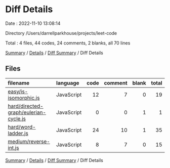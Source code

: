 # Diff Details

Date : 2022-11-10 13:08:14

Directory /Users/darrellparkhouse/projects/leet-code

Total : 4 files,  44 codes, 24 comments, 2 blanks, all 70 lines

[Summary](results.md) / [Details](details.md) / [Diff Summary](diff.md) / Diff Details

## Files
| filename | language | code | comment | blank | total |
| :--- | :--- | ---: | ---: | ---: | ---: |
| [easy/is-isomorphic.js](/easy/is-isomorphic.js) | JavaScript | 12 | 7 | 0 | 19 |
| [hard/directed-graph/eulerian-cycle.js](/hard/directed-graph/eulerian-cycle.js) | JavaScript | 0 | 0 | 1 | 1 |
| [hard/word-ladder.js](/hard/word-ladder.js) | JavaScript | 24 | 10 | 1 | 35 |
| [medium/reverse-int.js](/medium/reverse-int.js) | JavaScript | 8 | 7 | 0 | 15 |

[Summary](results.md) / [Details](details.md) / [Diff Summary](diff.md) / Diff Details